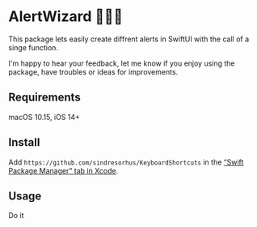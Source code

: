 # AlertWizard 🧙🏻‍♂️

This package lets easily create diffrent alerts in SwiftUI with the call of a singe function.

I'm happy to hear your feedback, let me know if you enjoy using the package, have troubles or ideas for improvements. 

## Requirements

macOS 10.15, iOS 14+

## Install

Add `https://github.com/sindresorhus/KeyboardShortcuts` in the [“Swift Package Manager” tab in Xcode](https://developer.apple.com/documentation/xcode/adding_package_dependencies_to_your_app).

## Usage
Do it
